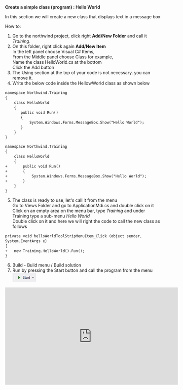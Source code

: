 ﻿**Create a simple class (program) : Hello World**

In this section we will create a new class that displays text in a message box

How to:  

1. Go to the northwind project, click right **Add/New Folder** and call it *Training*.  
2. On this folder, right click again **Add/New Item**  
In the left panel choose  Visual C# Items,   
From the Middle panel choose Class for example,  
Name the class HelloWorld.cs at the bottom  
Click the Add button  
3. The Using section at the top of your code is not necessary. you can remove it.  
4. Write the below code inside the HellowWorld class as shown below  
 
<pre data-line="5-8" class="language-csdiff line-numbers"><code>namespace Northwind.Training
{
	class HelloWorld
	{
       public void Run()
       {
           System.Windows.Forms.MessageBox.Show("Hello World");
       }     
	}
}
</code></pre>

```csdiff
namespace Northwind.Training
{
	class HelloWorld
	{
+       public void Run()
+       {
+           System.Windows.Forms.MessageBox.Show("Hello World");
+       }     
	}
}
```

5. The class is ready to use, let's call it from the menu  
Go to Views Folder and go to ApplicationMdi.cs and double click on it  
Click on an empty area on the menu bar, type *Training* and under Training type a sub-menu *Hello World*  
Double click on it and here we will right the code to call the new class as follows  
```csdiff
private void helloWorldToolStripMenuItem_Click (object sender, System.EventArgs e)
{
+   new Training.HelloWorld().Run();	
}
```

6. Build - Build menu / Build solution  
7. Run by pressing the Start button and call the program from the menu ![start button](start_button.png)  


<iframe width="560" height="315" src="https://www.youtube.com/embed/CNElgYn_zgA" frameborder="0" allowfullscreen></iframe>

